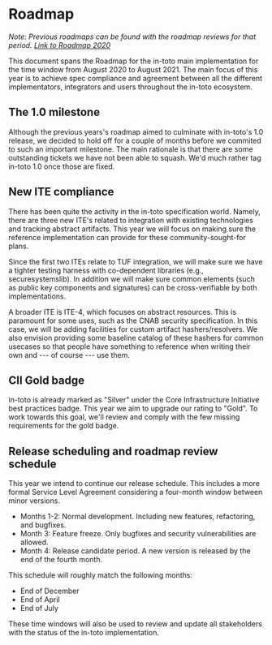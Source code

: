 Roadmap
=======

_Note: Previous roadmaps can be found with the roadmap reviews for that period.
[Link to Roadmap 2020](roadmap-reviews/2020/ROADMAP.md)_

This document spans the Roadmap for the in-toto main implementation for the
time window from August 2020 to August 2021. The main focus of this year is to
achieve spec compliance and agreement between all the different implementators,
integrators and users throughout the in-toto ecosystem. 

## The 1.0 milestone

Although the previous years's roadmap aimed to culminate with in-toto's 1.0
release, we decided to hold off for a couple of months before we commited to
such an important milestone. The main rationale is that there are some
outstanding tickets we have not been able to squash. We'd much rather tag
in-toto 1.0 once those are fixed.

## New ITE compliance

There has been quite the activity in the in-toto specification world. Namely,
there are three new ITE's related to integration with existing technologies and
tracking abstract artifacts. This year we will focus on making sure the
reference implementation can provide for these community-sought-for plans.

Since the first two ITEs relate to TUF integration, we will make sure we have a
tighter testing harness with co-dependent libraries (e.g., securesystemslib).
In addition we will make sure common elements (such as public key components
and signatures) can be cross-verifiable by both implementations.

A broader ITE is ITE-4, which focuses on abstract resources. This is paramount
for some uses, such as the CNAB security specification. In this case, we will
be adding facilities for custom artifact hashers/resolvers. We also envision
providing some baseline catalog of these hashers for common usecases so that
people have something to reference when writing their own and --- of course ---
use them.

## CII Gold badge

in-toto is already marked as "Silver" under the Core Infrastructure Initiative
best practices badge. This year we aim to upgrade our rating to "Gold". To work
towards this goal, we'll review and comply with the few missing requirements
for the gold badge.

## Release scheduling and roadmap review schedule

This year we intend to continue our release schedule. This includes a more
formal Service Level Agreement considering a four-month window between minor
versions.

- Months 1-2: Normal development. Including new features, refactoring, and bugfixes.
- Month 3: Feature freeze. Only bugfixes and security vulnerabilities are allowed.
- Month 4: Release candidate period. A new version is released by the end of
  the fourth month.

This schedule will roughly match the following months:

- End of December
- End of April
- End of July

These time windows will also be used to review and update all stakeholders with
the status of the in-toto implementation.
